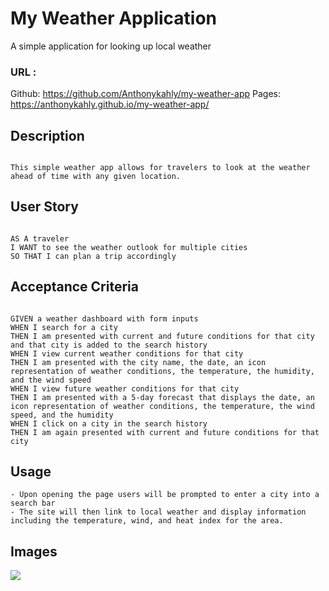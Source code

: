 # My Weather Application

A simple application for looking up local weather

### URL : 

Github: https://github.com/Anthonykahly/my-weather-app
Pages: https://anthonykahly.github.io/my-weather-app/

## Description

```

This simple weather app allows for travelers to look at the weather ahead of time with any given location. 

```

## User Story

```

AS A traveler
I WANT to see the weather outlook for multiple cities
SO THAT I can plan a trip accordingly

```

## Acceptance Criteria

```

GIVEN a weather dashboard with form inputs
WHEN I search for a city
THEN I am presented with current and future conditions for that city and that city is added to the search history
WHEN I view current weather conditions for that city
THEN I am presented with the city name, the date, an icon representation of weather conditions, the temperature, the humidity, and the wind speed
WHEN I view future weather conditions for that city
THEN I am presented with a 5-day forecast that displays the date, an icon representation of weather conditions, the temperature, the wind speed, and the humidity
WHEN I click on a city in the search history
THEN I am again presented with current and future conditions for that city

```

## Usage

```
- Upon opening the page users will be prompted to enter a city into a search bar
- The site will then link to local weather and display information including the temperature, wind, and heat index for the area.

```
## Images

![](./assets/images/) 

